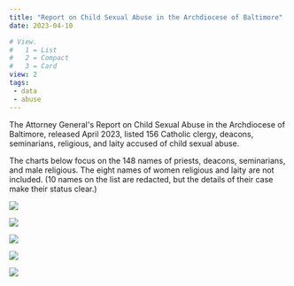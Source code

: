 ```yaml
---
title: "Report on Child Sexual Abuse in the Archdiocese of Baltimore"
date: 2023-04-10

# View.
#   1 = List
#   2 = Compact
#   3 = Card
view: 2
tags:
 - data
 - abuse
---
```


The Attorney General's Report on Child Sexual Abuse in the Archdiocese of Baltimore, released April 2023, listed 156 Catholic clergy, deacons, seminarians, religious, and laity accused of child sexual abuse. 

The charts below focus on the 148 names of priests, deacons, seminarians, and male religious. The eight names of women religious and laity are not included. (10 names on the list are redacted, but the details of their case make their status clear.)

![](/uploads/baltimore-report/Gender_Baltimore.png)

![](/uploads/baltimore-report/Gender_Baltimore2.png)

![](/uploads/baltimore-report/Gender_Baltimore3.png)

![](/uploads/baltimore-report/Gender_Baltimore4.png)

![](/uploads/baltimore-report/Age_Baltimore.png)
